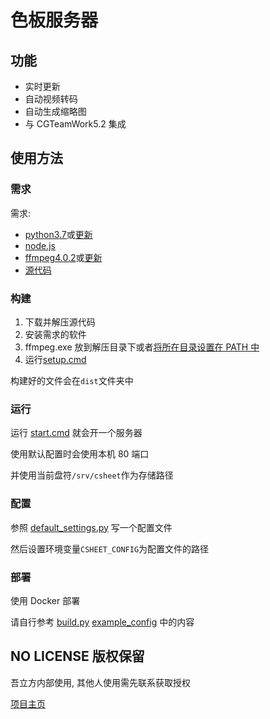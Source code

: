 # 色板服务器

## 功能

- 实时更新
- 自动视频转码
- 自动生成缩略图
- 与 CGTeamWork5.2 集成

## 使用方法

### 需求

需求:

- [python3.7](https://www.python.org/downloads/release/python-370/)或[更新](https://www.python.org/downloads/)
- [node.js](https://nodejs.org/en/download/)
- [ffmpeg4.0.2](https://ffmpeg.zeranoe.com/builds/win64/static/ffmpeg-4.0.2-win64-static.zip)或[更新](https://ffmpeg.org/download.html)
- [源代码](https://github.com/WuLiFang/csheet/archive/master.zip)

### 构建

1. 下载并解压源代码
2. 安装需求的软件
3. ffmpeg.exe 放到解压目录下或者[将所在目录设置在 PATH 中](https://www.java.com/zh_CN/download/help/path.xml)
4. 运行[setup.cmd](./setup.cmd)

构建好的文件会在`dist`文件夹中

### 运行

运行 [start.cmd](./start.cmd) 就会开一个服务器

使用默认配置时会使用本机 80 端口

并使用当前盘符`/srv/csheet`作为存储路径

### 配置

参照 [default_settings.py](./lib/csheet/default_settings.py) 写一个配置文件

然后设置环境变量`CSHEET_CONFIG`为配置文件的路径

### 部署

使用 Docker 部署

请自行参考 [build.py](./build.py) [example_config](./example_config) 中的内容

## NO LICENSE 版权保留

吾立方内部使用, 其他人使用需先联系获取授权

[项目主页](https://github.com/WuLiFang/csheet)

